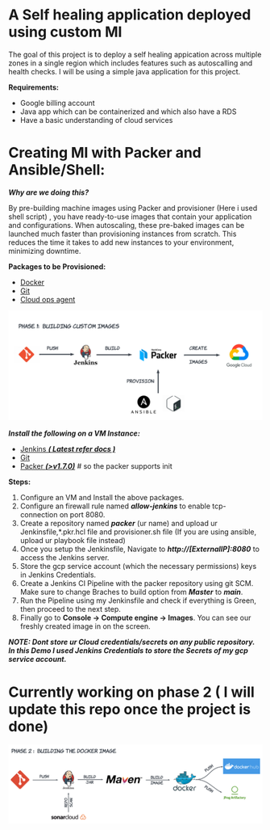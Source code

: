 # A Self healing application deployed using custom MI
The goal of this project is to deploy a self healing appication across multiple zones in a single region which includes features such as autoscalling and health checks. I will be using a simple java application for this project.
  
**Requirements:**
+ Google billing account
+ Java app which can be containerized and which also have a RDS
+ Have a basic understanding of cloud services

# Creating MI with Packer and Ansible/Shell:

***Why are we doing this?***

By pre-building machine images using Packer and provisioner (Here i used shell script) , you have ready-to-use images that contain your application and configurations. When autoscaling, these pre-baked images can be launched much faster than provisioning instances from scratch. This reduces the time it takes to add new instances to your environment, minimizing downtime.

**Packages to be Provisioned:**
+  [Docker](https://docs.docker.com/get-docker/)
+  [Git](https://git-scm.com/downloads)
+  [Cloud ops agent](https://cloud.google.com/stackdriver/docs/solutions/agents/ops-agent)
  
![phase_1](images/phase_1.png)

***Install the following on a VM Instance:***
+ [Jenkins ***( Latest refer docs )***](https://www.jenkins.io/download/)
+ [Git](https://git-scm.com/downloads)
+ [Packer ***(>v1.7.0)***](https://www.packer.io/) # so the packer supports init

**Steps:**
1. Configure an VM and Install the above packages.
2. Configure an firewall rule named ***allow-jenkins*** to enable tcp-connection on port 8080.
3. Create a repository named ***packer*** (ur name) and upload ur Jenkinsfile,*.pkr.hcl file and provisioner.sh file (If you are using ansible, upload ur playbook file instead) 
4. Once you setup the Jenkinsfile, Navigate to ***http://[ExternalIP]:8080*** to access the Jenkins server.
5. Store the gcp service account (which the necessary permissions) keys in Jenkins Credentials.
6. Create a Jenkins CI Pipeline with the packer repository using git SCM. Make sure to change Braches to build option from ***Master*** to ***main***.
7. Run the Pipeline using my Jenkinsfile and check if everything is Green, then proceed to the next step.
8. Finally go to **Console -> Compute engine -> Images**. You can see our freshly created image in on the screen. 
 
***NOTE: Dont store ur Cloud credentials/secrets on any public repository. In this Demo I used Jenkins Credentials to store the Secrets of my gcp service account.***

# Currently working on phase 2 ( I will update this repo once the project is done)
![phase_2](images/phase_2.png)
